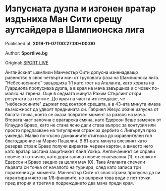 
# Изпусната дузпа и изгонен вратар издъниха Ман Сити срещу аутсайдера в Шампионска лига

Published at: **2019-11-07T00:27:00+00:00**

Author: **Sportlive.bg**

Original: [SPORT LIVE](https://www.sportlive.bg/worldfootball/championsleague/izpusnata-duzpa-i-izgonen-vratar-izdyniha-man-siti-sreshtu-autsajdera-v-shampionska-liga-1403708.html)

Английският шампион Манчестър Сити допусна изненадващо равенство в своя четвърти мач от груповата фаза на Шампионска лига. "Небесносините" завършиха 1:1 като гост на Аталанта, като хората на Гуардиола пропуснаха дузпа, а в края на мача завършиха и с човек по-малко на терена.
Още в седмата минута Рахим Стърлинг откри резултата за гостите. До края на частта изглеждаше, че "небесносините" държат под контрол срещата, а в 43-ата минута имаха възможност да удвоят преднината си. Габриел Жезус обаче изпусна от бялата точка, което се оказа повратен момент за развоя на мача.
Втората част започна с вратарска смяна, като Едерсон беше заменен от Клаудио Браво, като не стана ясно дали става въпрос за контузия или просто предпазване на титулярния страж за дербито с Ливърпул през уикенда. Малко по-късно домакините стигнаха до изравнителен гол благодарение на Марио Пашалич.
В 81-вата минута влезлият като резерва страж Браво получи директен червен картон, а вместо него като вратар застана защитникът Кайл Уокър. Англичанинът се справи повече от отлично, като дори записа повече спасявания (1), отколкото Едерсон и Браво заедно за целия мач (0).
Така Аталанта спечели първата си точка от началото на турнира, след като записа три поражения до момента. Манчестър Сити от своя страна пропусна да си гарантира място на 1/8-финалите, но въпреки това води с пет точки пред втория и третия в подреждането два мача преди края.
 
